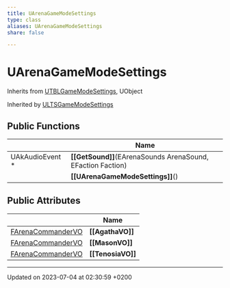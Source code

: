 ```yaml
---
title: UArenaGameModeSettings
type: class
aliases: UArenaGameModeSettings
share: false

---
```


# UArenaGameModeSettings





Inherits from [UTBLGameModeSettings](/docs/SDK/Source/Classes/classUTBLGameModeSettings.md), UObject

Inherited by [ULTSGameModeSettings](/docs/SDK/Source/Classes/classULTSGameModeSettings.md)

## Public Functions

|                | Name           |
| -------------- | -------------- |
| UAkAudioEvent * | **[[GetSound]]**(EArenaSounds ArenaSound, EFaction Faction) |
| | **[[UArenaGameModeSettings]]**() |

## Public Attributes

|                | Name           |
| -------------- | -------------- |
| [FArenaCommanderVO](/docs/SDK/Source/Classes/structFArenaCommanderVO.md) | **[[AgathaVO]]**  |
| [FArenaCommanderVO](/docs/SDK/Source/Classes/structFArenaCommanderVO.md) | **[[MasonVO]]**  |
| [FArenaCommanderVO](/docs/SDK/Source/Classes/structFArenaCommanderVO.md) | **[[TenosiaVO]]**  |

-------------------------------

Updated on 2023-07-04 at 02:30:59 +0200